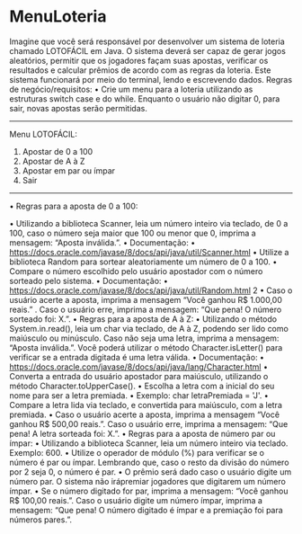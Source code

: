 # MenuLoteria
Imagine que você será responsável por desenvolver um sistema de loteria chamado LOTOFÁCIL
em Java. O sistema deverá ser capaz de gerar jogos aleatórios, permitir que os jogadores façam
suas apostas, verificar os resultados e calcular prêmios de acordo com as regras da loteria. Este
sistema funcionará por meio do terminal, lendo e escrevendo dados.
Regras de negócio/requisitos:
• Crie um menu para a loteria utilizando as estruturas switch case e do while. Enquanto
o usuário não digitar 0, para sair, novas apostas serão permitidas.
**************************
Menu LOTOFÁCIL:
1) Apostar de 0 a 100
2) Apostar de A à Z
3) Apostar em par ou ímpar
0) Sair
**************************
• Regras para a aposta de 0 a 100:

• Utilizando a biblioteca Scanner, leia um número inteiro via teclado, de 0 a 100,
caso o número seja maior que 100 ou menor que 0, imprima a mensagem: “Aposta
inválida.”.
• Documentação:
• https://docs.oracle.com/javase/8/docs/api/java/util/Scanner.html
• Utilize a biblioteca Random para sortear aleatoriamente um número de 0 a 100.
• Compare o número escolhido pelo usuário apostador com o número sorteado pelo
sistema.
• Documentação:
• https://docs.oracle.com/javase/8/docs/api/java/util/Random.html
2
• Caso o usuário acerte a aposta, imprima a mensagem “Você ganhou R$ 1.000,00
reais.”
. Caso o usuário erre, imprima a mensagem: “Que pena! O número sorteado
foi: X.”.
• Regras para a aposta de A à Z:
• Utilizando o método System.in.read(), leia um char via teclado, de A à Z, podendo
ser lido como maiúsculo ou minúsculo.
Caso não seja uma letra, imprima a
mensagem: “Aposta inválida.”.
Você poderá utilizar o método Character.isLetter()
para verificar se a entrada digitada é uma letra válida.
• Documentação:
• https://docs.oracle.com/javase/8/docs/api/java/lang/Character.html
• Converta a entrada do usuário apostador para maiúsculo, utilizando o método
Character.toUpperCase().
• Escolha a letra com a inicial do seu nome para ser a letra premiada.
• Exemplo: char letraPremiada = 'J'.
• Compare a letra lida via teclado, e convertida para maiúsculo, com a letra
premiada.
• Caso o usuário acerte a aposta, imprima a mensagem “Você ganhou R$ 500,00
reais.”. Caso o usuário erre, imprima a mensagem: “Que pena! A letra sorteada foi:
X.”.
• Regras para a aposta de número par ou ímpar:
• Utilizando a biblioteca Scanner, leia um número inteiro via teclado. Exemplo: 600.
• Utilize o operador de módulo (%) para verificar se o número é par ou ímpar.
Lembrando que, caso o resto da divisão do número por 2 seja 0, o número é par.
• O prêmio será dado caso o usuário digite um número par.
O sistema não irápremiar jogadores que digitarem um número ímpar.
• Se o número digitado for par, imprima a mensagem: “Você ganhou R$ 100,00
reais.”.
Caso o usuário digite um número ímpar, imprima a mensagem: “Que pena!
O número digitado é ímpar e a premiação foi para números pares.”.
